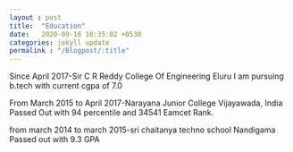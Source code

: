 ```yaml
---
layout : post
title:  "Education"
date:   2020-09-16 10:35:02 +0530
categories: jekyll update
permalink : "/Blogpost/:title"
---
```


Since April 2017-Sir C R Reddy College Of Engineering Eluru I am pursuing b.tech with current cgpa of 7.0

From March 2015 to April 2017-Narayana Junior College Vijayawada, India Passed Out with 94 percentile and 34541 Eamcet Rank.

from march 2014 to march 2015-sri chaitanya techno school Nandigama Passed out with 9.3 GPA
